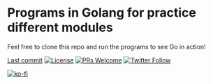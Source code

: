# Programs in Golang for practice different modules

Feel free to clone this repo and run the programs to see Go in action!

[Last commit][last-commit-bdg] [![License][license-bdg]][license] [![PRs Welcome][prs-bdg]][prs-site] [![Twitter Follow][twitter-bdg]][twitter]

[![ko-fi](https://www.ko-fi.com/img/githubbutton_sm.svg)](https://ko-fi.com/F1F31OD9K)

<!-- General links -->

[license]: ./LICENSE
[prs-bdg]: https://img.shields.io/badge/PRs-welcome-brightgreen.svg?style=plastic
[prs-site]: (https://egghead.io/courses/how-to-contribute-to-an-open-source-project-on-github)
[twitter]: https://twitter.com/estebmaister
[twitter-bdg]: https://img.shields.io/twitter/follow/estebmaister?label=Follow&style=social

<!-- Repo badges links -->

[license-bdg]: https://img.shields.io/github/license/estebmaister/helmet?style=plastic
[last-commit-bdg]: https://img.shields.io/github/last-commit/estebmaister/helmet?style=plastic&logo=git&logoColor=white
[language-count-bdg]: https://img.shields.io/github/languages/count/estebmaister/helmet?style=plastic&logo=visual-studio-code
[top-language-bdg]: https://img.shields.io/github/languages/top/estebmaister/helmet?style=plastic&logo=freecodecamp
[repo-size-bdg]: https://img.shields.io/github/repo-size/estebmaister/helmet?style=plastic
[code-size-bdg]: https://img.shields.io/github/languages/code-size/estebmaister/helmet?style=plastic
